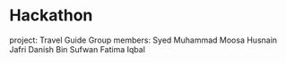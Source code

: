 # Hackathon

project: Travel Guide
Group members: 
Syed Muhammad Moosa Husnain Jafri
Danish Bin Sufwan
Fatima Iqbal
